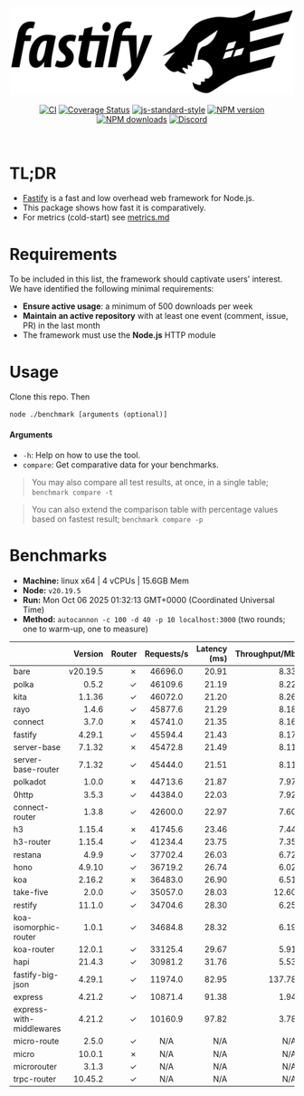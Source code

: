 <div align="center">
  <img src="https://github.com/fastify/graphics/raw/HEAD/fastify-landscape-outlined.svg" width="650" height="auto"/>
</div>

<div align="center">

[![CI](https://github.com/fastify/fastify/workflows/ci/badge.svg)](https://github.com/fastify/fastify/actions/workflows/ci.yml)
[![Coverage Status](https://coveralls.io/repos/github/fastify/fastify/badge.svg?branch=master)](https://coveralls.io/github/fastify/fastify?branch=master)
[![js-standard-style](https://img.shields.io/badge/code%20style-standard-brightgreen.svg?style=flat)](http://standardjs.com/)
[![NPM version](https://img.shields.io/npm/v/fastify.svg?style=flat)](https://www.npmjs.com/package/fastify)
[![NPM downloads](https://img.shields.io/npm/dm/fastify.svg?style=flat)](https://www.npmjs.com/package/fastify) [![Discord](https://img.shields.io/discord/725613461949906985)](https://discord.gg/fastify)

</div>
<br />

# TL;DR

* [Fastify](https://github.com/fastify/fastify) is a fast and low overhead web framework for Node.js.
* This package shows how fast it is comparatively.
* For metrics (cold-start) see [metrics.md](./METRICS.md)

# Requirements

To be included in this list, the framework should captivate users' interest. We have identified the following minimal requirements:
- **Ensure active usage**: a minimum of 500 downloads per week
- **Maintain an active repository** with at least one event (comment, issue, PR) in the last month
- The framework must use the **Node.js** HTTP module

# Usage

Clone this repo. Then 

```
node ./benchmark [arguments (optional)]
```

#### Arguments

* `-h`: Help on how to use the tool.
* `compare`: Get comparative data for your benchmarks.

> You may also compare all test results, at once, in a single table; `benchmark compare -t`

> You can also extend the comparison table with percentage values based on fastest result; `benchmark compare -p`
# Benchmarks

* __Machine:__ linux x64 | 4 vCPUs | 15.6GB Mem
* __Node:__ `v20.19.5`
* __Run:__ Mon Oct 06 2025 01:32:13 GMT+0000 (Coordinated Universal Time)
* __Method:__ `autocannon -c 100 -d 40 -p 10 localhost:3000` (two rounds; one to warm-up, one to measure)

|                          | Version  | Router | Requests/s | Latency (ms) | Throughput/Mb |
| :--                      | --:      | --:    | :-:        | --:          | --:           |
| bare                     | v20.19.5 | ✗      | 46696.0    | 20.91        | 8.33          |
| polka                    | 0.5.2    | ✓      | 46109.6    | 21.19        | 8.22          |
| kita                     | 1.1.36   | ✓      | 46072.0    | 21.20        | 8.26          |
| rayo                     | 1.4.6    | ✓      | 45877.6    | 21.29        | 8.18          |
| connect                  | 3.7.0    | ✗      | 45741.0    | 21.35        | 8.16          |
| fastify                  | 4.29.1   | ✓      | 45594.4    | 21.43        | 8.17          |
| server-base              | 7.1.32   | ✗      | 45472.8    | 21.49        | 8.11          |
| server-base-router       | 7.1.32   | ✓      | 45444.0    | 21.51        | 8.11          |
| polkadot                 | 1.0.0    | ✗      | 44713.6    | 21.87        | 7.97          |
| 0http                    | 3.5.3    | ✓      | 44384.0    | 22.03        | 7.92          |
| connect-router           | 1.3.8    | ✓      | 42600.0    | 22.97        | 7.60          |
| h3                       | 1.15.4   | ✗      | 41745.6    | 23.46        | 7.44          |
| h3-router                | 1.15.4   | ✓      | 41234.4    | 23.75        | 7.35          |
| restana                  | 4.9.9    | ✓      | 37702.4    | 26.03        | 6.72          |
| hono                     | 4.9.10   | ✓      | 36719.2    | 26.74        | 6.02          |
| koa                      | 2.16.2   | ✗      | 36483.0    | 26.90        | 6.51          |
| take-five                | 2.0.0    | ✓      | 35057.0    | 28.03        | 12.60         |
| restify                  | 11.1.0   | ✓      | 34704.6    | 28.30        | 6.25          |
| koa-isomorphic-router    | 1.0.1    | ✓      | 34684.8    | 28.32        | 6.19          |
| koa-router               | 12.0.1   | ✓      | 33125.4    | 29.67        | 5.91          |
| hapi                     | 21.4.3   | ✓      | 30981.2    | 31.76        | 5.53          |
| fastify-big-json         | 4.29.1   | ✓      | 11974.0    | 82.95        | 137.78        |
| express                  | 4.21.2   | ✓      | 10871.4    | 91.38        | 1.94          |
| express-with-middlewares | 4.21.2   | ✓      | 10160.9    | 97.82        | 3.78          |
| micro-route              | 2.5.0    | ✓      | N/A        | N/A          | N/A           |
| micro                    | 10.0.1   | ✗      | N/A        | N/A          | N/A           |
| microrouter              | 3.1.3    | ✓      | N/A        | N/A          | N/A           |
| trpc-router              | 10.45.2  | ✓      | N/A        | N/A          | N/A           |
